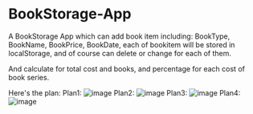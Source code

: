# BookStorage-App
A BookStorage App which can add book item including: BookType, BookName, BookPrice, BookDate,
each of bookitem will be stored in localStorage,
and of course can delete or change for each of them.

And calculate for total cost and books, and percentage for each cost of book series.

Here's the plan:
Plan1:
![image](https://raw.githubusercontent.com/yishao0925/BookStorage-App/master/BookStorage%20App/plan/plan1.png)
Plan2:
![image](https://raw.githubusercontent.com/yishao0925/BookStorage-App/master/BookStorage%20App/plan/plan2.png)
Plan3:
![image](https://raw.githubusercontent.com/yishao0925/BookStorage-App/master/BookStorage%20App/plan/plan3.png)
Plan4:
![image](https://raw.githubusercontent.com/yishao0925/BookStorage-App/master/BookStorage%20App/plan/plan4.png)
